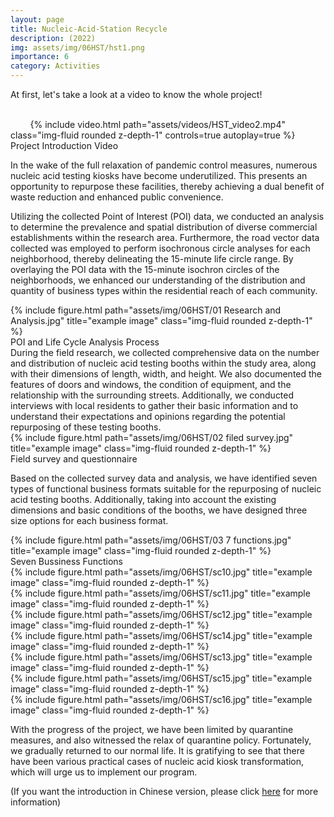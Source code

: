 ```yaml
---
layout: page
title: Nucleic-Acid-Station Recycle
description: (2022) 
img: assets/img/06HST/hst1.png
importance: 6
category: Activities
---
```


At first, let's take a look at a video to know the whole project!
<div class="row mt-3">
    <div class="col-sm mt-3 mt-md-0">
        {% include video.html path="assets/videos/HST_video2.mp4" class="img-fluid rounded z-depth-1" controls=true autoplay=true %}
    </div>
</div>

<div class="caption">
   Project Introduction Video
</div>

In the wake of the full relaxation of pandemic control measures, numerous nucleic acid testing kiosks have become underutilized. This presents an opportunity to repurpose these facilities, thereby achieving a dual benefit of waste reduction and enhanced public convenience.


Utilizing the collected Point of Interest (POI) data, we conducted an analysis to determine the prevalence and spatial distribution of diverse commercial establishments within the research area. Furthermore, the road vector data collected was employed to perform isochronous circle analyses for each neighborhood, thereby delineating the 15-minute life circle range. By overlaying the POI data with the 15-minute isochron circles of the neighborhoods, we enhanced our understanding of the distribution and quantity of business types within the residential reach of each community.
<div class="row justify-content-sm-center">
    <div class="col-sm-12 mt-3 mt-md-0">
        {% include figure.html path="assets/img/06HST/01 Research and Analysis.jpg" title="example image" class="img-fluid rounded z-depth-1" %}
    </div>
</div>
<div class="caption">
   POI and Life Cycle Analysis Process
</div>
During the field research, we collected comprehensive data on the number and distribution of nucleic acid testing booths within the study area, along with their dimensions of length, width, and height. We also documented the features of doors and windows, the condition of equipment, and the relationship with the surrounding streets. Additionally, we conducted interviews with local residents to gather their basic information and to understand their expectations and opinions regarding the potential repurposing of these testing booths.

<div class="row justify-content-sm-center">
    <div class="col-sm-12 mt-3 mt-md-0">
        {% include figure.html path="assets/img/06HST/02 filed survey.jpg" title="example image" class="img-fluid rounded z-depth-1" %}
    </div>
</div>
<div class="caption">
    Field survey and questionnaire
</div>

Based on the collected survey data and analysis, we have identified seven types of functional business formats suitable for the repurposing of nucleic acid testing booths. Additionally, taking into account the existing dimensions and basic conditions of the booths, we have designed three size options for each business format.
<div class="row justify-content-sm-center">
    <div class="col-sm-12 mt-3 mt-md-0">
        {% include figure.html path="assets/img/06HST/03 7 functions.jpg" title="example image" class="img-fluid rounded z-depth-1" %}
    </div>
</div>
<div class="caption">
    Seven Bussiness Functions
</div>


<div class="row justify-content-sm-center">
    <div class="col-sm-4 mt-3 mt-md-0">
        {% include figure.html path="assets/img/06HST/sc10.jpg" title="example image" class="img-fluid rounded z-depth-1" %}
    </div>
    <div class="col-sm-4 mt-3 mt-md-0">
        {% include figure.html path="assets/img/06HST/sc11.jpg" title="example image" class="img-fluid rounded z-depth-1" %}
    </div>
    <div class="col-sm-4 mt-3 mt-md-0">
        {% include figure.html path="assets/img/06HST/sc12.jpg" title="example image" class="img-fluid rounded z-depth-1" %}
    </div>
</div>



<div class="row justify-content-sm-center">
    <div class="col-sm-6 mt-3 mt-md-0">
        {% include figure.html path="assets/img/06HST/sc14.jpg" title="example image" class="img-fluid rounded z-depth-1" %}
    </div>
    <div class="col-sm-6 mt-3 mt-md-0">
        {% include figure.html path="assets/img/06HST/sc13.jpg" title="example image" class="img-fluid rounded z-depth-1" %}
    </div>
</div>



<div class="row justify-content-sm-center">
    <div class="col-sm-6 mt-3 mt-md-0">
        {% include figure.html path="assets/img/06HST/sc15.jpg" title="example image" class="img-fluid rounded z-depth-1" %}
    </div>
    <div class="col-sm-6 mt-3 mt-md-0">
        {% include figure.html path="assets/img/06HST/sc16.jpg" title="example image" class="img-fluid rounded z-depth-1" %}
    </div>
</div>



With the progress of the project, we have been limited by quarantine measures, and also witnessed the relax of quarantine policy. Fortunately, we gradually returned to our normal life. It is gratifying to see that there have been various practical cases of nucleic acid kiosk transformation, which will urge us to implement our program.

(If you want the introduction in Chinese version, please click [here](https://mp.weixin.qq.com/s/0EGHjRmM4194ibDMgvPHWQ) for more information)
